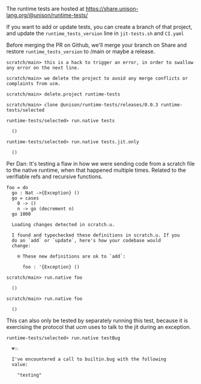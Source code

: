 The runtime tests are hosted at https://share.unison-lang.org/@unison/runtime-tests/

If you want to add or update tests, you can create a branch of that project, and update the `runtime_tests_version` line in `jit-tests.sh` and `CI.yaml`

Before merging the PR on Github, we'll merge your branch on Share and restore `runtime_tests_version` to /main or maybe a release.

``` ucm :hide :error
scratch/main> this is a hack to trigger an error, in order to swallow any error on the next line.

scratch/main> we delete the project to avoid any merge conflicts or complaints from ucm.

scratch/main> delete.project runtime-tests
```

``` ucm :hide
scratch/main> clone @unison/runtime-tests/releases/0.0.3 runtime-tests/selected
```

``` ucm
runtime-tests/selected> run.native tests

  ()

runtime-tests/selected> run.native tests.jit.only

  ()
```

Per Dan:
It's testing a flaw in how we were sending code from a scratch file to the native runtime, when that happened multiple times.
Related to the verifiable refs and recursive functions.

``` unison
foo = do
  go : Nat ->{Exception} ()
  go = cases
    0 -> ()
    n -> go (decrement n)
  go 1000
```

``` ucm :added-by-ucm
  Loading changes detected in scratch.u.

  I found and typechecked these definitions in scratch.u. If you
  do an `add` or `update`, here's how your codebase would
  change:

    ⍟ These new definitions are ok to `add`:
    
      foo : '{Exception} ()
```

``` ucm
scratch/main> run.native foo

  ()

scratch/main> run.native foo

  ()
```

This can also only be tested by separately running this test, because
it is exercising the protocol that ucm uses to talk to the jit during
an exception.

``` ucm :error
runtime-tests/selected> run.native testBug

  💔💥

  I've encountered a call to builtin.bug with the following
  value:

    "testing"
```
